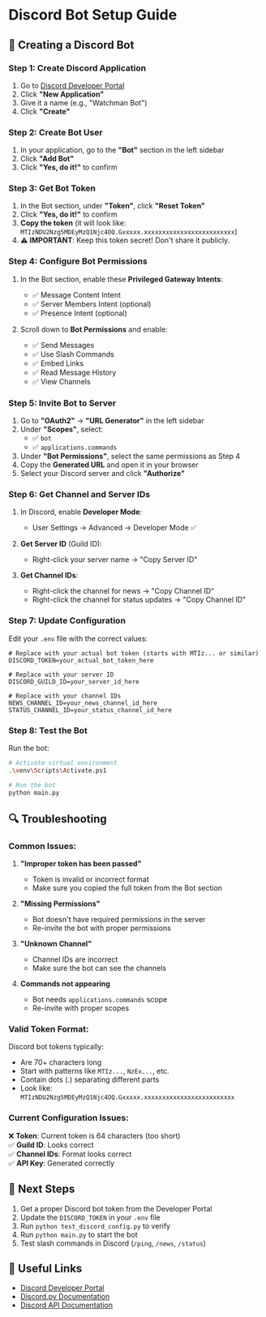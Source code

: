 # Discord Bot Setup Guide

## 🤖 Creating a Discord Bot

### Step 1: Create Discord Application

1. Go to [Discord Developer Portal](https://discord.com/developers/applications)
2. Click **"New Application"**
3. Give it a name (e.g., "Watchman Bot")
4. Click **"Create"**

### Step 2: Create Bot User

1. In your application, go to the **"Bot"** section in the left sidebar
2. Click **"Add Bot"**
3. Click **"Yes, do it!"** to confirm

### Step 3: Get Bot Token

1. In the Bot section, under **"Token"**, click **"Reset Token"**
2. Click **"Yes, do it!"** to confirm
3. **Copy the token** (it will look like: `MTIzNDU2Nzg5MDEyMzQ1Njc4OQ.Gxxxxx.xxxxxxxxxxxxxxxxxxxxxxxxx`)
4. **⚠️ IMPORTANT**: Keep this token secret! Don't share it publicly.

### Step 4: Configure Bot Permissions

1. In the Bot section, enable these **Privileged Gateway Intents**:
   - ✅ Message Content Intent
   - ✅ Server Members Intent (optional)
   - ✅ Presence Intent (optional)

2. Scroll down to **Bot Permissions** and enable:
   - ✅ Send Messages
   - ✅ Use Slash Commands
   - ✅ Embed Links
   - ✅ Read Message History
   - ✅ View Channels

### Step 5: Invite Bot to Server

1. Go to **"OAuth2"** → **"URL Generator"** in the left sidebar
2. Under **"Scopes"**, select:
   - ✅ `bot`
   - ✅ `applications.commands`
3. Under **"Bot Permissions"**, select the same permissions as Step 4
4. Copy the **Generated URL** and open it in your browser
5. Select your Discord server and click **"Authorize"**

### Step 6: Get Channel and Server IDs

1. In Discord, enable **Developer Mode**:
   - User Settings → Advanced → Developer Mode ✅

2. **Get Server ID** (Guild ID):
   - Right-click your server name → "Copy Server ID"

3. **Get Channel IDs**:
   - Right-click the channel for news → "Copy Channel ID"
   - Right-click the channel for status updates → "Copy Channel ID"

### Step 7: Update Configuration

Edit your `.env` file with the correct values:

```env
# Replace with your actual bot token (starts with MTIz... or similar)
DISCORD_TOKEN=your_actual_bot_token_here

# Replace with your server ID
DISCORD_GUILD_ID=your_server_id_here

# Replace with your channel IDs
NEWS_CHANNEL_ID=your_news_channel_id_here
STATUS_CHANNEL_ID=your_status_channel_id_here
```

### Step 8: Test the Bot

Run the bot:
```bash
# Activate virtual environment
.\venv\Scripts\Activate.ps1

# Run the bot
python main.py
```

## 🔍 Troubleshooting

### Common Issues:

1. **"Improper token has been passed"**
   - Token is invalid or incorrect format
   - Make sure you copied the full token from the Bot section

2. **"Missing Permissions"**
   - Bot doesn't have required permissions in the server
   - Re-invite the bot with proper permissions

3. **"Unknown Channel"**
   - Channel IDs are incorrect
   - Make sure the bot can see the channels

4. **Commands not appearing**
   - Bot needs `applications.commands` scope
   - Re-invite with proper scopes

### Valid Token Format:

Discord bot tokens typically:
- Are 70+ characters long
- Start with patterns like `MTIz...`, `NzEx...`, etc.
- Contain dots (.) separating different parts
- Look like: `MTIzNDU2Nzg5MDEyMzQ1Njc4OQ.Gxxxxx.xxxxxxxxxxxxxxxxxxxxxxxxx`

### Current Configuration Issues:

❌ **Token**: Current token is 64 characters (too short)  
✅ **Guild ID**: Looks correct  
✅ **Channel IDs**: Format looks correct  
✅ **API Key**: Generated correctly  

## 🎯 Next Steps

1. Get a proper Discord bot token from the Developer Portal
2. Update the `DISCORD_TOKEN` in your `.env` file
3. Run `python test_discord_config.py` to verify
4. Run `python main.py` to start the bot
5. Test slash commands in Discord (`/ping`, `/news`, `/status`)

## 🔗 Useful Links

- [Discord Developer Portal](https://discord.com/developers/applications)
- [Discord.py Documentation](https://discordpy.readthedocs.io/)
- [Discord API Documentation](https://discord.com/developers/docs)
